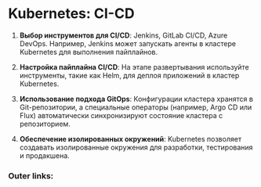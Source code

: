   

# Kubernetes: **CI-CD** 


1. **Выбор инструментов для CI/CD**: Jenkins, GitLab CI/CD, Azure DevOps. 
	Например, Jenkins может запускать агенты в кластере Kubernetes для выполнения пайплайнов.

2. **Настройка пайплайна CI/CD**: 
	На этапе развертывания используйте инструменты, такие как Helm, для деплоя приложений в кластер Kubernetes.

3. **Использование подхода GitOps**: Конфигурации кластера хранятся в Git-репозитории, а специальные операторы (например, Argo CD или Flux) автоматически синхронизируют состояние кластера с репозиторием. 

4. **Обеспечение изолированных окружений**: Kubernetes позволяет создавать изолированные окружения для разработки, тестирования и продакшена. 


### Outer links:

